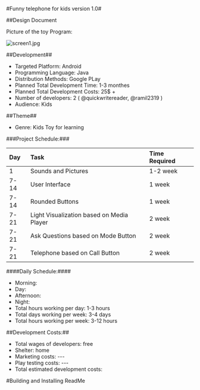 #Funny telephone for kids version 1.0#

##Design Document  


Picture of the toy Program: 

![screen1.jpg](https://bytebucket.org/overflowzero/kidsprogram/raw/9c648e1ffa73b756a86bb282e1fddfcdeea66d1b/screen1.jpeg?token=2a629e9169054d6efd2683f955b870bf979fd573)
 

##Development##

* Targeted Platform: Android  
* Programming Language:  Java 
* Distribution Methods: Google PLay 
* Planned Total Development Time: 1-3 monthes
* Planned Total Development Costs: 25$ +
* Number of developers: 2 ( @quickwritereader, @ramil2319   )
* Audience: Kids
 

##Theme##

* Genre: Kids Toy for learning 
  

###Project Schedule:###

Day	|Task	|Time Required
:------|:-----|:------
1	| Sounds and Pictures	| 1-2 week 
7-14    | User Interface | 1 week
7-14	| Rounded Buttons	| 1 week 
7-21    | Light Visualization based on Media Player | 2 week
7-21    | Ask Questions based on Mode Button | 2 week
7-21    | Telephone based on Call Button | 2 week

####Daily Schedule:####

* Morning:  
* Day:  
* Afternoon:  
* Night:  
* Total hours working per day: 1-3 hours
* Total days working per week:  3-4 days
* Total hours working per week:  3-12 hours
 

##Development Costs:##

* Total wages of developers:  free
* Shelter: home  
* Marketing costs:  ---
* Play testing costs: ---
* Total estimated development costs:

#Building and Installing ReadMe